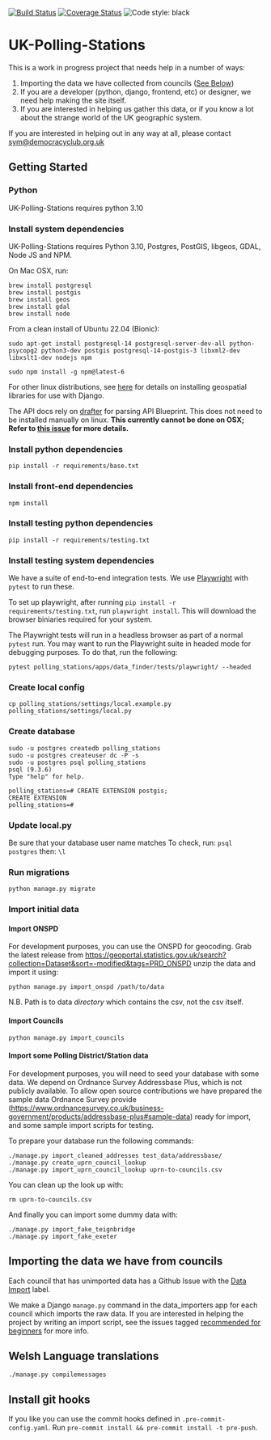 [![Build Status](https://circleci.com/gh/DemocracyClub/UK-Polling-Stations.svg?style=svg)](https://circleci.com/gh/DemocracyClub/UK-Polling-Stations) [![Coverage Status](https://coveralls.io/repos/github/DemocracyClub/UK-Polling-Stations/badge.svg)](https://coveralls.io/github/DemocracyClub/UK-Polling-Stations) ![Code style: black](https://img.shields.io/badge/code%20style-black-000000.svg)

# UK-Polling-Stations

This is a work in progress project that needs help in a number of ways:

1. Importing the data we have collected from councils ([See Below](https://github.com/DemocracyClub/UK-Polling-Stations#importing-the-data-we-have-from-councils))
2. If you are a developer (python, django, frontend, etc) or designer, we need help making the site itself.
3. If you are interested in helping us gather this data, or if you know a lot about the strange world of the UK geographic system.

If you are interested in helping out in any way at all, please contact sym@democracyclub.org.uk

## Getting Started

### Python
UK-Polling-Stations requires python 3.10

### Install system dependencies
UK-Polling-Stations requires Python 3.10, Postgres, PostGIS, libgeos, GDAL, Node JS and NPM.

On Mac OSX, run:
```
brew install postgresql
brew install postgis
brew install geos
brew install gdal
brew install node
```

From a clean install of Ubuntu 22.04 (Bionic):
```
sudo apt-get install postgresql-14 postgresql-server-dev-all python-psycopg2 python3-dev postgis postgresql-14-postgis-3 libxml2-dev libxslt1-dev nodejs npm

sudo npm install -g npm@latest-6
```

For other linux distributions, see [here](https://docs.djangoproject.com/en/2.2/ref/contrib/gis/install/geolibs/) for details on installing geospatial libraries for use with Django.

The API docs rely on [drafter](https://github.com/apiaryio/drafter/) for parsing API Blueprint. This does not need to be installed manually on linux.
**This currently cannot be done on OSX; Refer to [this issue](https://github.com/DemocracyClub/UK-Polling-Stations/issues/1400) for more details.**

### Install python dependencies
```
pip install -r requirements/base.txt
```

### Install front-end dependencies
```
npm install
```

### Install testing python dependencies
```
pip install -r requirements/testing.txt
```

### Install testing system dependencies
We have a suite of end-to-end integration tests. We use [Playwright](https://playwright.dev/python/)
with `pytest` to run these.

To set up playwright, after running `pip install -r requirements/testing.txt`,
run `playwright install`. This will download the browser biniaries required
for your system.

The Playwright tests will run in a headless browser as part of a normal `pytest` run.
You may want to run the Playwright suite in headed mode for debugging purposes. To do that, run the following: 

`pytest polling_stations/apps/data_finder/tests/playwright/ --headed`

### Create local config
```
cp polling_stations/settings/local.example.py polling_stations/settings/local.py
```

### Create database
```
sudo -u postgres createdb polling_stations
sudo -u postgres createuser dc -P -s
sudo -u postgres psql polling_stations
psql (9.3.6)
Type "help" for help.

polling_stations=# CREATE EXTENSION postgis;
CREATE EXTENSION
polling_stations=#
```

### Update local.py
Be sure that your database user name matches
To check, run:
`psql postgres`
then:
`\l`
### Run migrations
```
python manage.py migrate
```

### Import initial data

#### Import ONSPD

For development purposes, you can use the ONSPD for geocoding. Grab the latest release from https://geoportal.statistics.gov.uk/search?collection=Dataset&sort=-modified&tags=PRD_ONSPD unzip the data and import it using:

```
python manage.py import_onspd /path/to/data
```

N.B. Path is to data _directory_ which contains the csv, not the csv itself.

#### Import Councils

```
python manage.py import_councils
```

#### Import some Polling District/Station data

For development purposes, you will need to seed your database with some data.
We depend on Ordnance Survey Addressbase Plus, which is not publicly available.
To allow open source contributions we have prepared the sample data Ordnance Survey
provide (https://www.ordnancesurvey.co.uk/business-government/products/addressbase-plus#sample-data)
ready for import, and some sample import scripts for testing.

To prepare your database run the following commands:

```
./manage.py import_cleaned_addresses test_data/addressbase/
./manage.py create_uprn_council_lookup
./manage.py import_uprn_council_lookup uprn-to-councils.csv
```

You can clean up the look up with:

```
rm uprn-to-councils.csv
```

And finally you can import some dummy data with:

```
./manage.py import_fake_teignbridge
./manage.py import_fake_exeter
```

## Importing the data we have from councils

Each council that has unimported data has a Github Issue with the [Data Import](https://github.com/DemocracyClub/UK-Polling-Stations/issues?q=is%3Aissue+is%3Aopen+label%3A%22Data+Import%22) label.

We make a Django `manage.py` command in the data_importers app for each council which imports the raw data.
If you are interested in helping the project by writing an import script, see the issues tagged [recommended for beginners](https://github.com/DemocracyClub/UK-Polling-Stations/issues?q=is%3Aissue+is%3Aopen+label%3A%22recommended+for+beginners%22) for more info.

## Welsh Language translations
`./manage.py compilemessages`

## Install git hooks

If you like you can use the commit hooks defined in `.pre-commit-config.yaml`. Run `pre-commit install && pre-commit install -t pre-push`.
